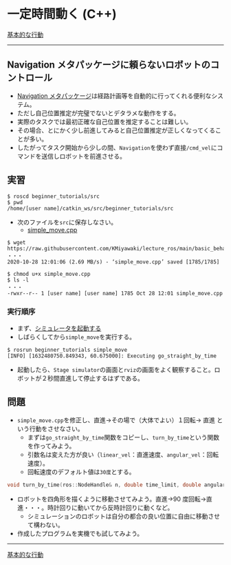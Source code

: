 # 一定時間動く (C++)

[基本的な行動](./Home.md)

---

## Navigation メタパッケージに頼らないロボットのコントロール

- [Navigation メタパッケージ](http://wiki.ros.org/ja/navigation)は経路計画等を自動的に行ってくれる便利なシステム。
- ただし自己位置推定が完璧でないとデタラメな動作をする。
- 実際のタスクでは最初正確な自己位置を推定することは難しい。
- その場合、とにかく少し前進してみると自己位置推定が正しくなってくることが多い。
- したがってタスク開始から少しの間、`Navigation`を使わず直接`/cmd_vel`にコマンドを送信しロボットを前進させる。

## 実習

```shell
$ roscd beginner_tutorials/src
$ pwd
/home/[user name]/catkin_ws/src/beginner_tutorials/src
```

- 次のファイルを`src`に保存しなさい。
  - [simple_move.cpp](https://raw.githubusercontent.com/KMiyawaki/lecture_ros/main/basic_behaviors/simple_move/simple_move.cpp)

```shell
$ wget https://raw.githubusercontent.com/KMiyawaki/lecture_ros/main/basic_behaviors/simple_move/simple_move.cpp
・・・
2020-10-28 12:01:06 (2.69 MB/s) - ‘simple_move.cpp’ saved [1785/1785]

$ chmod u+x simple_move.cpp
$ ls -l
・・・
-rwxr--r-- 1 [user name] [user name] 1785 Oct 28 12:01 simple_move.cpp
```

### 実行順序

- まず、[シミュレータを起動する](../stage_simulator/stage_simulator_01.md)
- しばらくしてから`simple_move`を実行する。

```shell
$ rosrun beginner_tutorials simple_move
[INFO] [1632480750.849343, 60.675000]: Executing go_straight_by_time
```

- 起動したら、`Stage simulator`の画面と`rviz`の画面をよく観察すること。ロボットが２秒間直進して停止するはずである。

## 問題

- `simple_move.cpp`を修正し、直進->その場で（大体でよい）１回転-> 直進 という行動をさせなさい。
  - まずは`go_straight_by_time`関数をコピーし、`turn_by_time`という関数を作ってみよう。
  - 引数名は変えた方が良い（`linear_vel`：直進速度、`angular_vel`：回転速度）。
  - 回転速度のデフォルト値は`30度`とする。

```c++
void turn_by_time(ros::NodeHandle& n, double time_limit, double angular_vel = ???, const std::string &cmd_vel = "/cmd_vel") // 初期値はどうする？
```

- ロボットを四角形を描くように移動させてみよう。直進->90 度回転->直進・・・。時計回りに動いてから反時計回りに動くなど。
  - シミュレーションのロボットは自分の都合の良い位置に自由に移動させて構わない。
- 作成したプログラムを実機でも試してみよう。

---

[基本的な行動](./Home.md)
